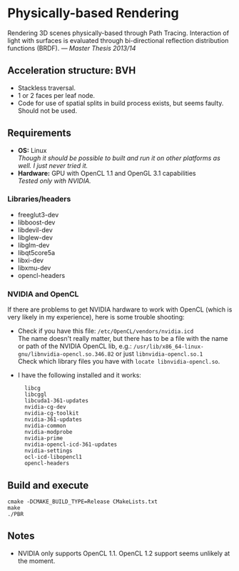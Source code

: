 # Physically-based Rendering

Rendering 3D scenes physically-based through Path Tracing. Interaction of light with surfaces is evaluated through bi-directional reflection distribution functions (BRDF). *— Master Thesis 2013/14*


## Acceleration structure: BVH

* Stackless traversal.
* 1 or 2 faces per leaf node.
* Code for use of spatial splits in build process exists, but seems faulty. Should not be used.


## Requirements

* **OS:** Linux  
*Though it should be possible to built and run it on other platforms as well. I just never tried it.*
* **Hardware:** GPU with OpenCL 1.1 and OpenGL 3.1 capabilities  
*Tested only with NVIDIA.*


### Libraries/headers

* freeglut3-dev
* libboost-dev
* libdevil-dev
* libglew-dev
* libglm-dev
* libqt5core5a
* libxi-dev
* libxmu-dev
* opencl-headers


### NVIDIA and OpenCL

If there are problems to get NVIDIA hardware to work with OpenCL (which is very likely in my experience), here is some trouble shooting:

* Check if you have this file: `/etc/OpenCL/vendors/nvidia.icd`  
The name doesn't really matter, but there has to be a file with the name or path of the NVIDIA OpenCL lib, e.g.: `/usr/lib/x86_64-linux-gnu/libnvidia-opencl.so.346.82` or just `libnvidia-opencl.so.1`  
Check which library files you have with `locate libnvidia-opencl.so`.
* I have the following installed and it works:

        libcg
        libcggl
        libcuda1-361-updates
        nvidia-cg-dev
        nvidia-cg-toolkit
        nvidia-361-updates
        nvidia-common
        nvidia-modprobe
        nvidia-prime
        nvidia-opencl-icd-361-updates
        nvidia-settings
        ocl-icd-libopencl1
        opencl-headers


## Build and execute

    cmake -DCMAKE_BUILD_TYPE=Release CMakeLists.txt
    make
    ./PBR


## Notes

* NVIDIA only supports OpenCL 1.1. OpenCL 1.2 support seems unlikely at the moment.